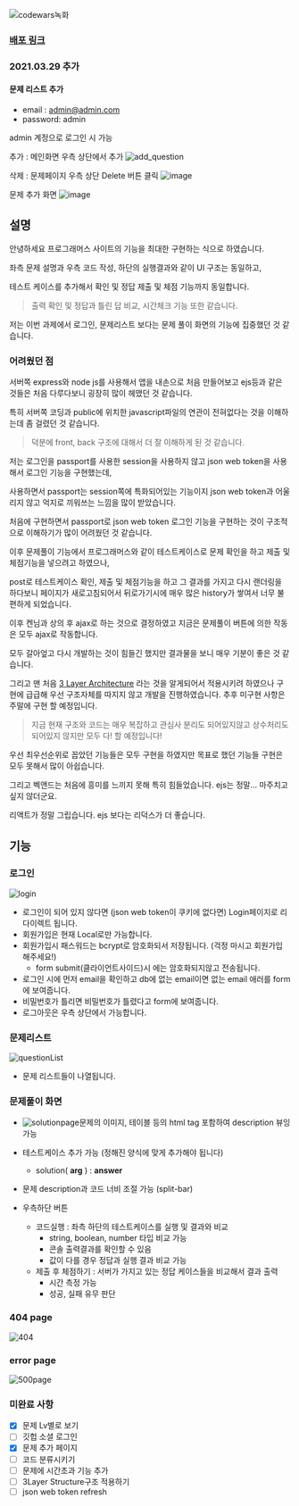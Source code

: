 ![codewars녹화](./readME_asset/codewars_record.gif)

### [배포 링크](https://vaco-codewar.herokuapp.com/)

### 2021.03.29 추가
#### 문제 리스트 추가
- email : admin@admin.com
- password: admin

admin 계정으로 로그인 시 가능

추가 : 메인화면 우측 상단에서 추가
![add_question](./readME_asset/add_question1.png)

삭제 : 문제페이지 우측 상단 Delete 버튼 클릭
![image](./readME_asset/delete_question1.png)

문제 추가 화면
![image](./readME_asset/add_question2.png)




## 설명

안녕하세요 프로그래머스 사이트의 기능을 최대한 구현하는 식으로 하였습니다.

좌측 문제 설명과 우측 코드 작성, 하단의 실행결과와 같이 UI 구조는 동일하고,

테스트 케이스를 추가해서 확인 및 정답 제출 및 체점 기능까지 동일합니다.

> 출력 확인 및 정답과 틀린 답 비교, 시간체크 기능 또한 같습니다.



저는 이번 과제에서 로그인, 문제리스트 보다는 문제 풀이 화면의 기능에 집중했던 것 같습니다.



### 어려웠던 점

서버쪽 express와 node js를 사용해서 앱을 내손으로 처음 만들어보고 ejs등과 같은 것들은 처음 다루다보니 굉장히 많이 헤맸던 것 같습니다.

특히 서버쪽 코딩과 public에 위치한 javascript파일의 연관이 전혀없다는 것을 이해하는데 좀 걸렸던 것 같습니다.

> 덕분에 front, back 구조에 대해서 더 잘 이해하게 된 것 같습니다.

저는 로그인을 passport를 사용한 session을 사용하지 않고 json web token을 사용해서 로그인 기능을 구현했는데,

사용하면서 passport는 session쪽에 특화되어있는 기능이지 json web token과 어울리지 않고 억지로 끼워쓰는 느낌을 많이 받았습니다.

처음에 구현하면서 passport로 json web token 로그인 기능을 구현하는 것이 구조적으로 이해하기가 많이 어려웠던 것 같습니다.

이후 문제풀이 기능에서 프로그래머스와 같이 테스트케이스로 문제 확인을 하고 제출 및 체점기능을 넣으려고 하였으나,

post로 테스트케이스 확인, 제출 및 체점기능을 하고 그 결과를 가지고 다시 랜더링을 하다보니 페이지가 새로고침되어서 뒤로가기시에 매우 많은 history가 쌓여서 너무 불편하게 되었습니다.

이후 켄님과 상의 후 ajax로 하는 것으로 결정하였고 지금은 문제풀이 버튼에 의한 작동은 모두 ajax로 작동합니다.

모두 갈아엎고 다시 개발하는 것이 힘들긴 했지만 결과물을 보니 매우 기분이 좋은 것 같습니다.



그리고 맨 처음 [3 Layer Architecture](https://softwareontheroad.com/ideal-nodejs-project-structure/#architecture) 라는 것을 알게되어서 적용시키려 하였으나 구현에 급급해 우선 구조자체를 따지지 않고 개발을 진행하였습니다. 추후 미구현 사항은 주말에 구현 할 예정입니다.

> 지금 현재 구조와 코드는 매우 복잡하고 관심사 분리도 되어있지않고 상수처리도 되어있지 않지만 모두 다! 할 예정입니다!



우선 최우선순위로 꼽았던 기능들은 모두 구현을 하였지만 목표로 했던 기능들 구현은 모두 못해서 많이 아쉽습니다.

그리고 벡앤드는 처음에 흥미를 느끼지 못해 특히 힘들었습니다. ejs는 정말... 마주치고 싶지 않더군요.

리액트가 정말 그립습니다. ejs 보다는 리덕스가 더 좋습니다.



## 기능

### 로그인

![login](./readME_asset/login.png)

- 로그인이 되어 있지 않다면 (json web token이 쿠키에 없다면) Login페이지로 리다이렉트 됩니다.
- 회원가입은 현재 Local로만 가능합니다.
- 회원가입시 패스워드는 bcrypt로 암호화되서 저장됩니다. (걱정 마시고 회원가입 해주세요!)
  - form submit(클라이언트사이드)시 에는 암호화되지않고 전송됩니다.
- 로그인 시에 먼저 email을 확인하고 db에 없는 email이면 없는 email 애러를 form에 보여줍니다.
- 비밀번호가 틀리면 비밀번호가 틀렸다고 form에 보여줍니다.
- 로그아웃은 우측 상단에서 가능합니다.



### 문제리스트

![questionList](./readME_asset/questionList.png)

- 문제 리스트들이 나열됩니다.



### 문제풀이 화면

- ![solutionpage](./readME_asset/solutionpage.png)문제의 이미지, 테이블 등의 html tag 포함하여 description 뷰잉 가능

- 테스트케이스 추가 가능 (정해진 양식에 맞게 추가해야 됩니다)

  - solution( **arg** ) : **answer**

- 문제 description과 코드 너비 조절 가능 (split-bar)

- 우측하단 버튼

  - 코드실행 : 좌측 하단의 테스트케이스를 실행 및 결과와 비교
    - string, boolean, number 타입 비교 가능
    - 콘솔 출력결과를 확인할 수 있음
    - 값이 다를 경우 정답과 실행 결과 비교 가능
  - 제출 후 체점하기 : 서버가 가지고 있는 정답 케이스들을 비교해서 결과 출력
    - 시간 측정 가능
    - 성공, 실패 유무 판단

### 404 page
![404](./readME_asset/404page.gif)

### error page
![500page](./readME_asset/500page.gif)

### 미완료 사항

- [x] 문제 Lv별로 보기
- [ ] 깃헙 소셜 로그인
- [x] 문제 추가 페이지
- [ ] 코드 분류시키기
- [ ] 문제에 시간초과 기능 추가
- [ ] 3Layer Structure구조 적용하기
- [ ] json web token refresh